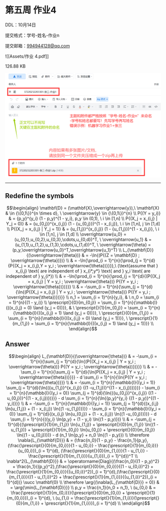 <!--
第五周 作业4
-->
# 第五周 作业4

DDL：10月14日 

提交格式：学号-姓名-作业n

<!--
提交邮箱：994944128@qq.com
-->
提交邮箱：[994944128@qq.com](mailto:994944128@qq.com)

<!--
作业 4.pdf
-->
![[Assets/作业 4.pdf]]

126.88 KB

<!--
![](http://p.qpic.cn/homework/0/hw_h_1mbr6utdhrdw4w868e372dd1567e/)
-->
![](Assets/hw_h_1mbr6utdhrdw4w868e372dd1567e.png)

---

## Redefine the symbols
$$\begin{align}
\mathbf{D} = (\mathbf{X},\overrightarrow{y}),\ \mathbf{X} & \in {\{0,1\}}^{n \times d}, \ \overrightarrow{y} \in {\{0,1\}}^{n} \\
P{(Y = y_i)} & = {p_y}^{y_i} (1 - p_y)^{1 - y_i}, p_y \in (0,1), \ i \in [1,n] \\
P{(X_j = x_{i,j} | Y_j = 0)} & = {u_{0,j}}^{x_{i,j}} (1 - {u_{0,j}})^{1 - x_{i,j}}, \ i \in [1,n], j \in [1,d] \\
P{(X_j = x_{i,j} | Y_j = 1)} & = {u_{1,j}}^{x_{i,j}} (1 - {u_{1,j}})^{1 - x_{i,j}}, \ i \in [1,n], j \in [1,d] \\
\overrightarrow{u_0} = (u_{0,1},u_{0,2},u_{0,3},\cdots,u_{0,d})^T, \ \overrightarrow{u_1} & = (u_{1,1},u_{1,2},u_{1,3},\cdots,u_{1,d})^T, \ \overrightarrow{\theta} = (p_y,\overrightarrow{u_0}^T,\overrightarrow{u_1}^T) \\
L_{\mathbf{D}}{(\overrightarrow{\theta})} & = -\ln{(P{(Z = \mathbf{D} ; \overrightarrow{\theta})})} \\
& = -\ln{\prod_{i = 1}^{n}{\prod_{j = 1}^{d}{P{(X_j = x_{i,j},Y = y_i ; \overrightarrow{\theta})}}}},\ (\text{assume that } x_{i,j} \text{ are independent of } x_{i*,y*} \text{ and } y_i \text{ are independent of } y_{i*}) \\
& = -\ln{\prod_{i = 1}^{n}{\prod_{j = 1}^{d}{(P{(X_j = x_{i,j} | Y = y_i ; \overrightarrow{\theta})} P{(Y = y_i ; \overrightarrow{\theta})})}}} \\
& = -\sum_{i = 1}^{n}{\sum_{j = 1}^{d}{\ln{(P{(X_j = x_{i,j} | Y = y_i ; \overrightarrow{\theta})} P{(Y = y_i ; \overrightarrow{\theta})})}}} \\
n_1 = \sum_{i = 1}^{n}{y_i}, & \ n_0 = \sum_{i = 1}^{n}{(1 - y_i)} \\
\prescript{}{0}{m_{0,j}} = \sum_{i = 1}^{n}{\mathbb{I}{((x_{i,j} = 0) \land (y_j = 0))}}, & \ \prescript{}{1}{m_{0,j}} = \sum_{i = 1}^{n}{\mathbb{I}{((x_{i,j} = 1) \land (y_j = 0))}}, \ \prescript{}{0}{m_{1,j}} = \sum_{i = 1}^{n}{\mathbb{I}{((x_{i,j} = 0) \land (y_j = 1))}}, \ \prescript{}{1}{m_{1,j}} = \sum_{i = 1}^{n}{\mathbb{I}{((x_{i,j} = 1) \land (y_j = 1))}} \\
\end{align}$$

## Answer
$$\begin{align}
L_{\mathbf{D}}{(\overrightarrow{\theta})} & = -\sum_{i = 1}^{n}{\sum_{j = 1}^{d}{\ln{(P{(X_j = x_{i,j} | Y = y_i ; \overrightarrow{\theta})} P{(Y = y_i ; \overrightarrow{\theta})})}}} \\
& = -\sum_{i = 1}^{n}{\sum_{j = 1}^{d}{\ln{P{(X_j = x_{i,j} | Y = y_i ; \overrightarrow{\theta})}}}} - d \sum_{i = 1}^{n}{\ln{P{(Y = y_i ; \overrightarrow{\theta})}}} \\
& = -\sum_{i = 1}^{n}{\mathbb{I}{(y_i = 1)} \sum_{j = 1}^{d}{\ln{({u_{1,j}}^{x_{i,j}} {(1 -u_{1,j})}^{(1 - x_{i,j})})}}} - \sum_{i = 1}^{n}{\mathbb{I}{(y_i = 0)} \sum_{j = 1}^{d}{\ln{({u_{0,j}}^{x_{i,j}} {(1 - u_{0,j})}^{(1 - x_{i,j})})}}} - d \sum_{i = 1}^{n}{\ln{{p_y}^{y_i} {(1 - p_y)}^{(1 - y_i)}}} \\
& = -\sum_{i = 1}^{n}{\mathbb{I}{(y_i = 1)} \sum_{j = 1}^{d}{(x_{i,j} \ln{u_{1,j}} + (1 - x_{i,j}) \ln{(1 -u_{1,j})})}} - \sum_{i = 1}^{n}{\mathbb{I}{(y_i = 0)} \sum_{j = 1}^{d}{(x_{i,j} \ln{u_{0,j}} + (1 - x_{i,j}) \ln{(1 -u_{0,j})})}} - d \sum_{i = 1}^{n}{({y_i} \ln{p_y} + (1 - y_i) \ln{(1 - p_y)})} \\
& = -\sum_{j = 1}^{d}{(\prescript{}{1}{m_{1,j}} \ln{u_{1,j}} + \prescript{}{0}{m_{1,j}} \ln{(1 - u_{1,j})} + \prescript{}{1}{m_{0,j}} \ln{u_{0,j}} + \prescript{}{0}{m_{0,j}} \ln{(1 - u_{0,j})})} - d (n_1 \ln{p_y} + n_0 \ln{(1 - p_y)}) \\
\therefore \nabla{L_{\mathbf{D}}} & = (\frac{n_0}{1 - p_y} - \frac{n_1}{p_y},(\frac{\prescript{}{0}{m_{0,i}}}{1 - u_{0,i}} - \frac{\prescript{}{1}{m_{0,i}}}{u_{0,i}})_{i = 1}^{d}, (\frac{\prescript{}{0}{m_{1,i}}}{1 - u_{1,i}} - \frac{\prescript{}{1}{m_{1,i}}}{u_{1,i}})_{i = 1}^{d})^T \\
\nabla^2{L_{\mathbf{D}}} & = \operatorname{Diag}{(\frac{n_0}{(1 - p_y)^2} + \frac{n_1}{{p_y}^2},(\frac{\prescript{}{0}{m_{0,i}}}{(1 - u_{0,i})^2} + \frac{\prescript{}{1}{m_{0,i}}}{{u_{0,i}}^2})_{i = 1}^{d},(\frac{\prescript{}{0}{m_{1,i}}}{(1 - u_{1,i})^2} + \frac{\prescript{}{1}{m_{1,i}}}{{u_{1,i}}^2})_{i = 1}^{d})} \succ \mathbf{0} \\
\therefore \arg{(\nabla{L_{\mathbf{D}}} = 0)} & = \arg{\min{L_{\mathbf{D}}}} \\
p_y = \frac{n_1}{n_0 + n_1}, \ (u_{0,i} & = \frac{\prescript{}{1}{m_{0,i}}}{\prescript{}{0}{m_{0,i}} + \prescript{}{1}{m_{0,i}}})_{i = 1}^{d}, \ (u_{1,i} = \frac{\prescript{}{1}{m_{1,i}}}{\prescript{}{0}{m_{1,i}} + \prescript{}{1}{m_{1,i}}})_{i = 1}^{d} \\
\end{align}$$
